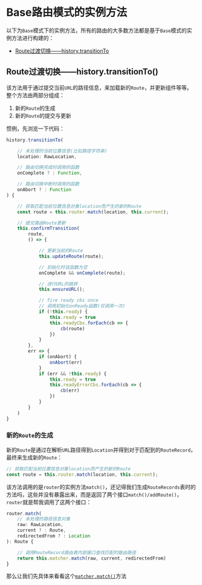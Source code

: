 # Base路由模式的实例方法

以下为`Base`模式下的实例方法，所有的路由的大多数方法都是基于`Base`模式的实例方法进行构建的：

- [Route过渡切换——history.transitionTo](#route过渡切换historytransitionto)

## Route过渡切换——history.transitionTo()

该方法用于通过提交当前`URL`的路径信息，来加载新的`Route`，并更新组件等等。整个方法由两部分组成：

1. 新的`Route`的生成
2. 新的`Route`的提交与更新

惯例，先浏览一下代码：

```js
history.transitionTo(

    // 未处理的当前位置信息(比如路径字符串)
    location: RawLocation,

    // 路由切换完成时调用的函数
    onComplete ? : Function,

    // 路由切换中断时调用的函数
    onAbort ? : Function
) {

    // 获取匹配当前位置信息对象location而产生的新的Route
    const route = this.router.match(location, this.current);

    // 提交路由Route更新
    this.confirmTransition(
        route,
        () => {

            // 更新当前的Route
            this.updateRoute(route);

            // 初始化时该函数为空
            onComplete && onComplete(route);

            // 进行URL的跳转
            this.ensureURL();

            // fire ready cbs once
            // 调用初始化onReady函数(仅调用一次)
            if (!this.ready) {
                this.ready = true
                this.readyCbs.forEach(cb => {
                    cb(route)
                })
            }
        },
        err => {
            if (onAbort) {
                onAbort(err)
            }
            if (err && !this.ready) {
                this.ready = true
                this.readyErrorCbs.forEach(cb => {
                    cb(err)
                })
            }
        }
    )
}
```

### 新的`Route`的生成

新的`Route`是通过在解析`URL`路径得到`Location`并得到对于匹配到的`RouteRecord`，最终来生成新的`Route`：

```js
// 获取匹配当前位置信息对象location而产生的新的Route
const route = this.router.match(location, this.current);
```

该方法调用的是`router`的实例方法`match()`，还记得我们生成`RouteRecords`表时的方法吗，这些并没有暴露出来，而是返回了两个接口`match()/addRoute()`，`router`就是帮我调用了这两个接口：

```js
router.match(
    // 未处理的路径信息对象
    raw: RawLocation,
    current ? : Route,
    redirectedFrom ? : Location
): Route {

    // 调用RouteRecord路由表内部接口查找匹配的路由路径
    return this.matcher.match(raw, current, redirectedFrom)
}
```

那么让我们先具体来看看这个[`matcher.match()`](../../../RouteRecord/两个接口/README.md)方法
